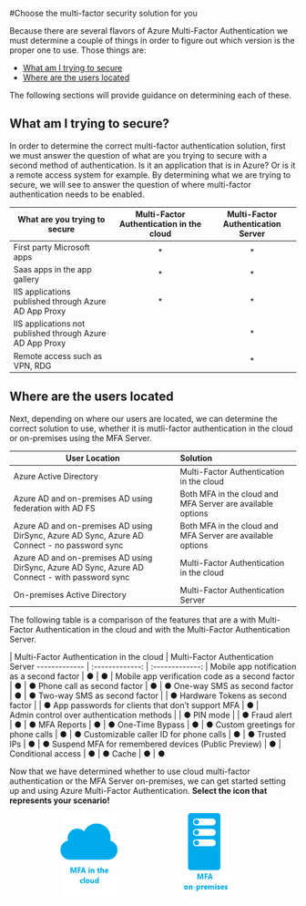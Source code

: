 <properties 
	pageTitle="Azure Multi-Factor Authentication - Getting Started" 
	description="Choose the multi-factor authentication secutiry solution that is right for you by asking what am i trying to secure and where are my users located.  Then choose cloud, MFA Server or AD FS." 
	services="multi-factor-authentication" 
	documentationCenter="" 
	authors="billmath" 
	manager="stevenpo" 
	editor="curtland"/>

<tags 
	ms.service="multi-factor-authentication" 
	ms.workload="identity" 
	ms.tgt_pltfrm="na" 
	ms.devlang="na" 
	ms.topic="get-started-article" 
	ms.date="11/19/2015" 
	ms.author="billmath"/>

#Choose the multi-factor security solution for you

Because there are several flavors of Azure Multi-Factor Authentication we must determine a couple of things in order to figure out which version is the proper one to use.  Those things are:

-	[What am I trying to secure](#what-am-i-trying-to-secure)
-	[Where are the users located](#where-are-the-users-located)

The following sections will provide guidance on determining each of these.

## What am I trying to secure?

In order to determine the correct multi-factor authentication solution, first we must answer the question of what are you trying to secure with a second method of authentication.  Is it an application that is in Azure?  Or is it a remote access system for example.  By determining what we are trying to secure, we will see to answer the question of where multi-factor authentication needs to be enabled.  


What are you trying to secure| Multi-Factor Authentication in the cloud|Multi-Factor Authentication Server 
------------- | :-------------: | :-------------: |
First party Microsoft apps|* |* |
Saas apps in the app gallery|* |* |
IIS applications published through Azure AD App Proxy|* |* |
IIS applications not published through Azure AD App Proxy | |* |
Remote access such as VPN, RDG| |* |



## Where are the users located

Next, depending on where our users are located, we can determine the correct solution to use, whether it is mutli-factor authentication in the cloud or on-premises using the MFA Server.



User Location| Solution
------------- | :------------- | 
Azure Active Directory| Multi-Factor Authentication in the cloud|
Azure AD and on-premises AD using federation with AD FS| Both MFA in the cloud and MFA Server are available options 
Azure AD and on-premises AD using DirSync, Azure AD Sync, Azure AD Connect - no password sync|Both MFA in the cloud and MFA Server are available options 
Azure AD and on-premises AD using DirSync, Azure AD Sync, Azure AD Connect - with password sync|Multi-Factor Authentication in the cloud
On-premises Active Directory|Multi-Factor Authentication Server

The following table is a comparison of the features that are a with Multi-Factor Authentication in the cloud and with the Multi-Factor Authentication Server.

 | Multi-Factor Authentication in the cloud | Multi-Factor Authentication Server
------------- | :-------------: | :-------------: |
Mobile app notification as a second factor | ● | ● |
Mobile app verification code as a second factor | ● | ●
Phone call as second factor | ● | ● 
One-way SMS as second factor | ● | ●
Two-way SMS as second factor |  | ● 
Hardware Tokens as second factor |  | ● 
App passwords for clients that don’t support MFA | ● |  
Admin control over authentication methods |  | ● 
PIN mode |  | ●
Fraud alert | ● | ●
MFA Reports | ● | ● 
One-Time Bypass | ● | ● 
Custom greetings for phone calls | ● | ● 
Customizable caller ID for phone calls | ● | ● 
Trusted IPs | ● | ● 
Suspend MFA for remembered devices (Public Preview) | ● |  
Conditional access | ● | ● 
Cache | ● | ● 

Now that we have determined whether to use cloud multi-factor authentication or the MFA Server on-premises, we can get started setting up and using Azure Multi-Factor Authentication.   **Select the icon that represents your scenario!**

<center>




[![Cloud](./media/multi-factor-authentication-get-started/cloud2.png)](multi-factor-authentication-get-started-cloud.md)  &nbsp;&nbsp;&nbsp;&nbsp;&nbsp;&nbsp;&nbsp;&nbsp;&nbsp;&nbsp;&nbsp;&nbsp;&nbsp;&nbsp;&nbsp;&nbsp;&nbsp;&nbsp;&nbsp;&nbsp;&nbsp;&nbsp;&nbsp;&nbsp;&nbsp;[![Proofup](./media/multi-factor-authentication-get-started/server2.png)](multi-factor-authentication-get-started-server.md) &nbsp;&nbsp;&nbsp;&nbsp;&nbsp;
</center>


